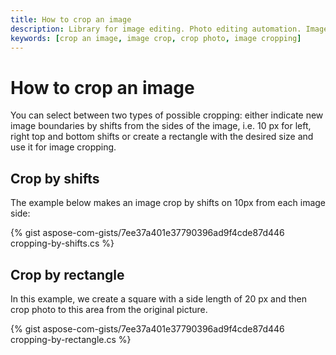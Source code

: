 ```yaml
---
title: How to crop an image
description: Library for image editing. Photo editing automation. Image manipulation by NET (C#) program. Crop an image.
keywords: [crop an image, image crop, crop photo, image cropping]
---
```


# How to crop an image

You can select between two types of possible cropping: either indicate new image boundaries by shifts from the sides of the image, i.e. 10 px for left, right top and bottom shifts or create a rectangle with the desired size and use it for image cropping. 


## Crop by shifts

The example below makes an image crop by shifts on 10px from each image side:

{% gist aspose-com-gists/7ee37a401e37790396ad9f4cde87d446 cropping-by-shifts.cs %}


## Crop by rectangle

In this example, we create a square with a side length of 20 px and then crop photo to this area from the original picture.

{% gist aspose-com-gists/7ee37a401e37790396ad9f4cde87d446 cropping-by-rectangle.cs %}
